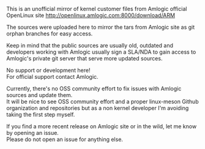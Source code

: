 This is an unofficial mirror of kernel customer files from Amlogic official OpenLinux site http://openlinux.amlogic.com:8000/download/ARM


The sources were uploaded here to mirror the tars from Amlogic site as git orphan branches for easy access.

Keep in mind that the public sources are usually old, outdated and developers working with Amlogic usually sign a SLA/NDA to gain access to Amlogic's private git server that serve more updated sources.


No support or development here!  
For official support contact Amlogic.


Currently, there's no OSS community effort to fix issues with Amlogic sources and update them.  
It will be nice to see OSS community effort and a proper linux-meson Github organization and repositories but as a non kernel developer I'm avoiding taking the first step myself.

If you find a more recent release on Amlogic site or in the wild, let me know by opening an issue.  
Please do not open an issue for anything else.

